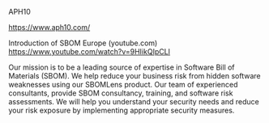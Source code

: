 APH10

https://www.aph10.com/

Introduction of SBOM Europe (youtube.com) https://www.youtube.com/watch?v=9HIikQIpCLI

Our mission is to be a leading source of expertise in Software Bill of Materials (SBOM). We help reduce your business risk from hidden software weaknesses using our SBOMLens product. Our team of experienced consultants, provide SBOM consultancy, training, and software risk assessments. We will help you understand your security needs and reduce your risk exposure by implementing appropriate security measures.